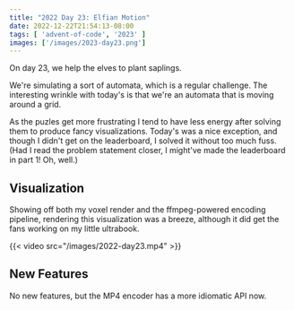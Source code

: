 ```yaml
---
title: "2022 Day 23: Elfian Motion"
date: 2022-12-22T21:54:13-08:00
tags: [ 'advent-of-code', '2023' ]
images: ['/images/2023-day23.png']
---
```


On day 23, we help the elves to plant saplings.

<!--more-->

We're simulating a sort of automata, which is a regular challenge. The
interesting wrinkle with today's is that we're an automata that is moving
around a grid.

As the puzles get more frustrating I tend to have less energy after solving
them to produce fancy visualizations. Today's was a nice exception, and though
I didn't get on the leaderboard, I solved it without too much fuss. (Had I read
the problem statement closer, I might've made the leaderboard in part 1! Oh,
well.)

## Visualization

Showing off both my voxel render and the ffmpeg-powered encoding pipeline, rendering this visualization was a breeze, although it did get the fans working on my little ultrabook.

{{< video src="/images/2022-day23.mp4" >}}

## New Features

No new features, but the MP4 encoder has a more idiomatic API now.
